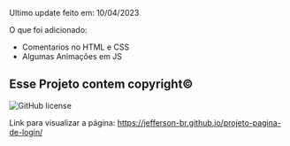 Ultimo update feito em: 10/04/2023

O que foi adicionado:
- Comentarios no HTML e CSS
- Algumas Animações em JS

## Esse Projeto contem copyright©

![GitHub license](https://img.shields.io/badge/license-MIT-blue.svg)

<!-- * Clone the repo: `git clone https://github.com/.git`
* [Fork, Clone, or Download on GitHub](https://github.com/) -->

Link para visualizar a página: https://jefferson-br.github.io/projeto-pagina-de-login/
